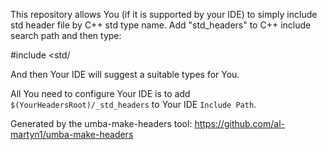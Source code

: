 This repository allows You (if it is supported by your IDE) to simply include std header file by C++ std type name.
Add "std_headers" to C++ include search path and then type:

  #include <std/
  
And then Your IDE will suggest a suitable types for You.

All You need to configure Your IDE is to add `$(YourHeadersRoot)/_std_headers` to Your IDE `Include Path`.

Generated by the umba-make-headers tool: https://github.com/al-martyn1/umba-make-headers
